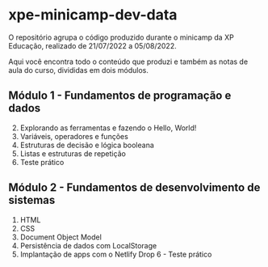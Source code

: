 # xpe-minicamp-dev-data
O repositório agrupa o código produzido durante o minicamp da XP Educação, realizado de 21/07/2022 a 05/08/2022.

Aqui você encontra todo o conteúdo que produzi e também as notas de aula do curso, divididas em dois módulos.

## Módulo 1 - Fundamentos de programação e dados

2. Explorando as ferramentas e fazendo o Hello, World!
3. Variáveis, operadores e funções
4. Estruturas de decisão e lógica booleana
5. Listas e estruturas de repetição
6. Teste prático

## Módulo 2 - Fundamentos de desenvolvimento de sistemas

1. HTML
2. CSS
3. Document Object Model
4. Persistência de dados com LocalStorage
5. Implantação de apps com o Netlify Drop
6 - Teste prático
